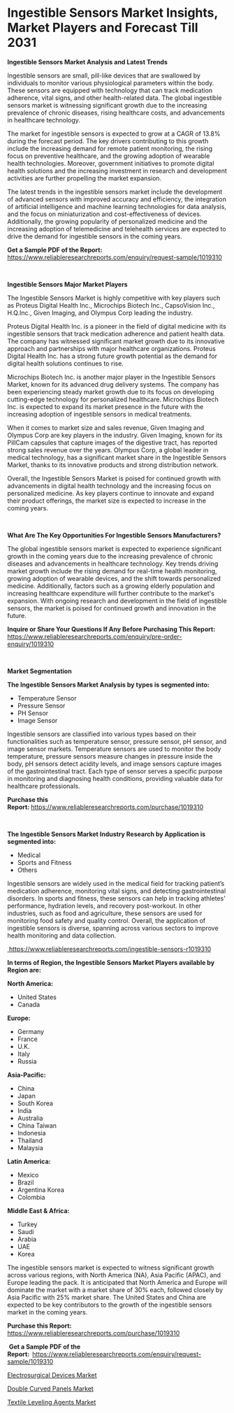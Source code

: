 <p><h1>Ingestible Sensors Market Insights, Market Players and Forecast Till 2031</h1></p><p><strong>Ingestible Sensors Market Analysis and Latest Trends</strong></p>
<p><p>Ingestible sensors are small, pill-like devices that are swallowed by individuals to monitor various physiological parameters within the body. These sensors are equipped with technology that can track medication adherence, vital signs, and other health-related data. The global ingestible sensors market is witnessing significant growth due to the increasing prevalence of chronic diseases, rising healthcare costs, and advancements in healthcare technology.</p><p>The market for ingestible sensors is expected to grow at a CAGR of 13.8% during the forecast period. The key drivers contributing to this growth include the increasing demand for remote patient monitoring, the rising focus on preventive healthcare, and the growing adoption of wearable health technologies. Moreover, government initiatives to promote digital health solutions and the increasing investment in research and development activities are further propelling the market expansion.</p><p>The latest trends in the ingestible sensors market include the development of advanced sensors with improved accuracy and efficiency, the integration of artificial intelligence and machine learning technologies for data analysis, and the focus on miniaturization and cost-effectiveness of devices. Additionally, the growing popularity of personalized medicine and the increasing adoption of telemedicine and telehealth services are expected to drive the demand for ingestible sensors in the coming years.</p></p>
<p><strong>Get a Sample PDF of the Report:&nbsp;</strong> <a href="https://www.reliableresearchreports.com/enquiry/request-sample/1019310">https://www.reliableresearchreports.com/enquiry/request-sample/1019310</a></p>
<p>&nbsp;</p>
<p><strong>Ingestible Sensors Major Market Players</strong></p>
<p><p>The Ingestible Sensors Market is highly competitive with key players such as Proteus Digital Health Inc., Microchips Biotech Inc., CapsoVision Inc., H.Q.Inc., Given Imaging, and Olympus Corp leading the industry. </p><p>Proteus Digital Health Inc. is a pioneer in the field of digital medicine with its ingestible sensors that track medication adherence and patient health data. The company has witnessed significant market growth due to its innovative approach and partnerships with major healthcare organizations. Proteus Digital Health Inc. has a strong future growth potential as the demand for digital health solutions continues to rise.</p><p>Microchips Biotech Inc. is another major player in the Ingestible Sensors Market, known for its advanced drug delivery systems. The company has been experiencing steady market growth due to its focus on developing cutting-edge technology for personalized healthcare. Microchips Biotech Inc. is expected to expand its market presence in the future with the increasing adoption of ingestible sensors in medical treatments.</p><p>When it comes to market size and sales revenue, Given Imaging and Olympus Corp are key players in the industry. Given Imaging, known for its PillCam capsules that capture images of the digestive tract, has reported strong sales revenue over the years. Olympus Corp, a global leader in medical technology, has a significant market share in the Ingestible Sensors Market, thanks to its innovative products and strong distribution network.</p><p>Overall, the Ingestible Sensors Market is poised for continued growth with advancements in digital health technology and the increasing focus on personalized medicine. As key players continue to innovate and expand their product offerings, the market size is expected to increase in the coming years.</p></p>
<p>&nbsp;</p>
<p><strong>What Are The Key Opportunities For Ingestible Sensors Manufacturers?</strong></p>
<p><p>The global ingestible sensors market is expected to experience significant growth in the coming years due to the increasing prevalence of chronic diseases and advancements in healthcare technology. Key trends driving market growth include the rising demand for real-time health monitoring, growing adoption of wearable devices, and the shift towards personalized medicine. Additionally, factors such as a growing elderly population and increasing healthcare expenditure will further contribute to the market's expansion. With ongoing research and development in the field of ingestible sensors, the market is poised for continued growth and innovation in the future.</p></p>
<p><strong>Inquire or Share Your Questions If Any Before Purchasing This Report:</strong> <a href="https://www.reliableresearchreports.com/enquiry/pre-order-enquiry/1019310">https://www.reliableresearchreports.com/enquiry/pre-order-enquiry/1019310</a></p>
<p>&nbsp;</p>
<p><strong>Market Segmentation</strong></p>
<p><strong>The Ingestible Sensors Market Analysis by types is segmented into:</strong></p>
<p><ul><li>Temperature Sensor</li><li>Pressure Sensor</li><li>PH Sensor</li><li>Image Sensor</li></ul></p>
<p><p>Ingestible sensors are classified into various types based on their functionalities such as temperature sensor, pressure sensor, pH sensor, and image sensor markets. Temperature sensors are used to monitor the body temperature, pressure sensors measure changes in pressure inside the body, pH sensors detect acidity levels, and image sensors capture images of the gastrointestinal tract. Each type of sensor serves a specific purpose in monitoring and diagnosing health conditions, providing valuable data for healthcare professionals.</p></p>
<p><strong>Purchase this Report:&nbsp;</strong><a href="https://www.reliableresearchreports.com/purchase/1019310">https://www.reliableresearchreports.com/purchase/1019310</a></p>
<p>&nbsp;</p>
<p><strong>The Ingestible Sensors Market Industry Research by Application is segmented into:</strong></p>
<p><ul><li>Medical</li><li>Sports and Fitness</li><li>Others</li></ul></p>
<p><p>Ingestible sensors are widely used in the medical field for tracking patient’s medication adherence, monitoring vital signs, and detecting gastrointestinal disorders. In sports and fitness, these sensors can help in tracking athletes' performance, hydration levels, and recovery post-workout. In other industries, such as food and agriculture, these sensors are used for monitoring food safety and quality control. Overall, the application of ingestible sensors is diverse, spanning across various sectors to improve health monitoring and data collection.</p></p>
<p><a href="https://www.reliableresearchreports.com/ingestible-sensors-r1019310">&nbsp;https://www.reliableresearchreports.com/ingestible-sensors-r1019310</a></p>
<p><strong>In terms of Region, the Ingestible Sensors Market Players available by Region are:</strong></p>
<p>
    <p> <strong> North America: </strong>
        <ul>
            <li>United States</li>
            <li>Canada</li>
        </ul>
        </p> 
    <p> <strong> Europe: </strong>
        <ul>
            <li>Germany</li>
            <li>France</li>
            <li>U.K.</li>
            <li>Italy</li>
            <li>Russia</li>
        </ul>
        </p> 
    <p> <strong> Asia-Pacific: </strong>
        <ul>
            <li>China</li>
            <li>Japan</li>
            <li>South Korea</li>
            <li>India</li>
            <li>Australia</li>
            <li>China Taiwan</li>
            <li>Indonesia</li>
            <li>Thailand</li>
            <li>Malaysia</li>
        </ul>
        </p> 
    <p> <strong> Latin America: </strong>
        <ul>
            <li>Mexico</li>
            <li>Brazil</li>
            <li>Argentina Korea</li>
            <li>Colombia</li>
        </ul>
        </p> 
    <p> <strong> Middle East & Africa: </strong>
        <ul>
            <li>Turkey</li>
            <li>Saudi</li>
            <li>Arabia</li>
            <li>UAE</li>
            <li>Korea</li>
        </ul>
    </p>
    </p>
<p><p>The ingestible sensors market is expected to witness significant growth across various regions, with North America (NA), Asia Pacific (APAC), and Europe leading the pack. It is anticipated that North America and Europe will dominate the market with a market share of 30% each, followed closely by Asia Pacific with 25% market share. The United States and China are expected to be key contributors to the growth of the ingestible sensors market in the coming years.</p></p>
<p><strong>Purchase this Report: </strong><a href="https://www.reliableresearchreports.com/purchase/1019310">https://www.reliableresearchreports.com/purchase/1019310</a></p>
<p>&nbsp;<strong>Get a Sample PDF of the Report:&nbsp;&nbsp;</strong><a href="https://www.reliableresearchreports.com/enquiry/request-sample/1019310">https://www.reliableresearchreports.com/enquiry/request-sample/1019310</a></p>
<p><strong></strong></p>
<p><p><a href="https://github.com/RichRobinson5/Market-Research-Report-List-4/blob/main/electrosurgical-devices-market.md">Electrosurgical Devices Market</a></p><p><a href="https://cautious-neon-760.notion.site/Double-Curved-Panels-Market-Report-Reveals-the-Latest-Trends-And-Growth-Opportunities-of-this-Market-71936483ba8349d3a2d35a3c5a1dbb65">Double Curved Panels Market</a></p><p><a href="https://spotless-saver-8fd.notion.site/Textile-Leveling-Agents-Market-Size-Market-Outlook-and-Market-Forecast-2024-to-2031-8a7615805933419bb561d78a3fc9e5ae">Textile Leveling Agents Market</a></p></p>
